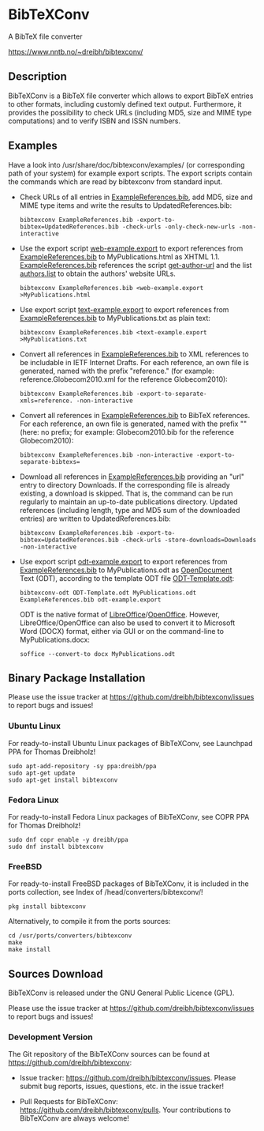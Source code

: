 # BibTeXConv

A BibTeX file converter

<https://www.nntb.no/~dreibh/bibtexconv/>

## Description

BibTeXConv is a BibTeX file converter which allows to export BibTeX entries to other formats, including customly defined text output. Furthermore, it provides the possibility to check URLs (including MD5, size and MIME type computations) and to verify ISBN and ISSN numbers.

## Examples

Have a look into /usr/share/doc/bibtexconv/examples/ (or corresponding path of your system) for example export scripts. The export scripts contain the commands which are read by bibtexconv from standard input.

- Check URLs of all entries in [ExampleReferences.bib](src/ExampleReferences.bib), add MD5, size and MIME type items and write the results to UpdatedReferences.bib:
  ```
  bibtexconv ExampleReferences.bib -export-to-bibtex=UpdatedReferences.bib -check-urls -only-check-new-urls -non-interactive
  ```
- Use the export script [web-example.export](src/web-example.export) to export references from [ExampleReferences.bib](src/ExampleReferences.bib) to MyPublications.html as XHTML 1.1. [ExampleReferences.bib](src/ExampleReferences.bib) references the script [get-author-url](src/get-author-url) and the list [authors.list](src/authors.list) to obtain the authors' website URLs.
  ```
  bibtexconv ExampleReferences.bib <web-example.export >MyPublications.html
  ```
- Use export script [text-example.export](src/text-example.export) to export references from [ExampleReferences.bib](src/ExampleReferences.bib) to MyPublications.txt as plain text:
  ```
  bibtexconv ExampleReferences.bib <text-example.export >MyPublications.txt
  ```
- Convert all references in [ExampleReferences.bib](src/ExampleReferences.bib) to XML references to be includable in IETF Internet Drafts. For each reference, an own file is generated, named with the prefix "reference." (for example: reference.Globecom2010.xml for the reference Globecom2010):
  ```
  bibtexconv ExampleReferences.bib -export-to-separate-xmls=reference. -non-interactive
  ```
- Convert all references in [ExampleReferences.bib](src/ExampleReferences.bib) to BibTeX references. For each reference, an own file is generated, named with the prefix "" (here: no prefix; for example: Globecom2010.bib for the reference Globecom2010):
  ```
  bibtexconv ExampleReferences.bib -non-interactive -export-to-separate-bibtexs=
  ```
- Download all references in [ExampleReferences.bib](src/ExampleReferences.bib) providing an "url" entry to directory Downloads. If the corresponding file is already existing, a download is skipped. That is, the command can be run regularly to maintain an up-to-date publications directory. Updated references (including length, type and MD5 sum of the downloaded entries) are written to UpdatedReferences.bib:
  ```
  bibtexconv ExampleReferences.bib -export-to-bibtex=UpdatedReferences.bib -check-urls -store-downloads=Downloads -non-interactive
  ```
- Use export script [odt-example.export](src/odt-example.export) to export references from [ExampleReferences.bib](src/ExampleReferences.bib) to MyPublications.odt as [OpenDocument](https://www.adobe.com/uk/acrobat/resources/document-files/open-doc.html) Text (ODT), according to the template ODT file [ODT-Template.odt](src/ODT-Template.odt):
  ```
  bibtexconv-odt ODT-Template.odt MyPublications.odt ExampleReferences.bib odt-example.export
  ```
  ODT is the native format of [LibreOffice](https://www.libreoffice.org/)/[OpenOffice](https://www.openoffice.org/). However, LibreOffice/OpenOffice can also be used to convert it to Microsoft Word (DOCX) format, either via GUI or on the command-line to MyPublications.docx:
  ```
  soffice --convert-to docx MyPublications.odt
  ```

## Binary Package Installation

Please use the issue tracker at https://github.com/dreibh/bibtexconv/issues to report bugs and issues!

### Ubuntu Linux

For ready-to-install Ubuntu Linux packages of BibTeXConv, see Launchpad PPA for Thomas Dreibholz!

```
sudo apt-add-repository -sy ppa:dreibh/ppa
sudo apt-get update
sudo apt-get install bibtexconv
```

### Fedora Linux

For ready-to-install Fedora Linux packages of BibTeXConv, see COPR PPA for Thomas Dreibholz!

```
sudo dnf copr enable -y dreibh/ppa
sudo dnf install bibtexconv
```

### FreeBSD

For ready-to-install FreeBSD packages of BibTeXConv, it is included in the ports collection, see Index of /head/converters/bibtexconv/!

    pkg install bibtexconv

Alternatively, to compile it from the ports sources:

```
cd /usr/ports/converters/bibtexconv
make
make install
```

## Sources Download

BibTeXConv is released under the GNU General Public Licence (GPL).

Please use the issue tracker at https://github.com/dreibh/bibtexconv/issues to report bugs and issues!

### Development Version

The Git repository of the BibTeXConv sources can be found at https://github.com/dreibh/bibtexconv:

- Issue tracker: https://github.com/dreibh/bibtexconv/issues.
  Please submit bug reports, issues, questions, etc. in the issue tracker!

- Pull Requests for BibTeXConv: https://github.com/dreibh/bibtexconv/pulls.
  Your contributions to BibTeXConv are always welcome!
